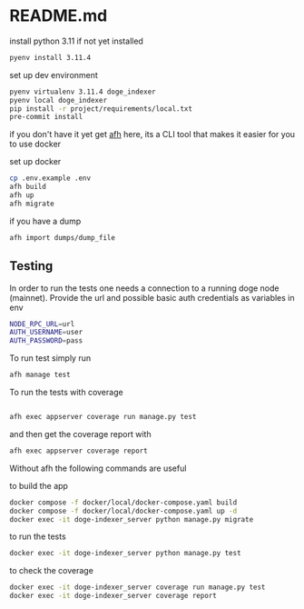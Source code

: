 # README.md

install python 3.11 if not yet installed
```sh
pyenv install 3.11.4
```

set up dev environment
```sh
pyenv virtualenv 3.11.4 doge_indexer
pyenv local doge_indexer
pip install -r project/requirements/local.txt
pre-commit install
```

if you don't have it yet get [afh](https://git.aflabs.org/janezic.matej/afh) here, its a CLI tool that makes it easier for you to use docker

set up docker
```sh
cp .env.example .env
afh build
afh up
afh migrate
```

if you have a dump
```sh
afh import dumps/dump_file
```


## Testing

In order to run the tests one needs a connection to a running doge node (mainnet). Provide the url and possible basic auth credentials as variables in env
```sh
NODE_RPC_URL=url
AUTH_USERNAME=user
AUTH_PASSWORD=pass
```

To run test simply run
```sh
afh manage test
```

To run the tests with coverage
```sh

afh exec appserver coverage run manage.py test
```

and then get the coverage report with 
```sh
afh exec appserver coverage report
```


Without afh the following commands are useful

to build the app
```sh
docker compose -f docker/local/docker-compose.yaml build
docker compose -f docker/local/docker-compose.yaml up -d
docker exec -it doge-indexer_server python manage.py migrate
```

to run the tests
```sh
docker exec -it doge-indexer_server python manage.py test
```

to check the coverage
```sh
docker exec -it doge-indexer_server coverage run manage.py test
docker exec -it doge-indexer_server coverage report
```

